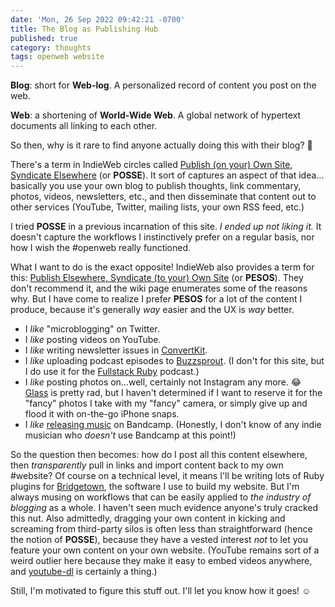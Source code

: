 ```yaml
---
date: 'Mon, 26 Sep 2022 09:42:21 -0700'
title: The Blog as Publishing Hub
published: true
category: thoughts
tags: openweb website
---
```


**Blog**: short for **Web-log**. A personalized record of content you post on the web.

**Web**: a shortening of **World-Wide Web**. A global network of hypertext documents all linking to each other.

So then, why is it rare to find anyone actually doing this with their blog? 🤔

There's a term in IndieWeb circles called [Publish (on your) Own Site, Syndicate Elsewhere](https://indieweb.org/POSSE) (or **POSSE**). It sort of captures an aspect of that idea…basically you use your own blog to publish thoughts, link commentary, photos, videos, newsletters, etc., and then disseminate that content out to other services (YouTube, Twitter, mailing lists, your own RSS feed, etc.)

I tried **POSSE** in a previous incarnation of this site. _I ended up not liking it._ It doesn't capture the workflows I instinctively prefer on a regular basis, nor how I wish the #openweb really functioned.

What I want to do is the exact opposite! IndieWeb also provides a term for this: [Publish Elsewhere, Syndicate (to your) Own Site](https://indieweb.org/PESOS) (or **PESOS**). They don't recommend it, and the wiki page enumerates some of the reasons why. But I have come to realize I prefer **PESOS** for a lot of the content I produce, because it's generally _way_ easier and the UX is _way_ better.

* I _like_ "microblogging" on Twitter.
* I _like_ posting videos on YouTube.
* I _like_ writing newsletter issues in [ConvertKit](https://convertkit.com).
* I _like_ uploading podcast episodes to [Buzzsprout](https://buzzsprout.com). (I don't for this site, but I do use it for the [Fullstack Ruby](https://www.fullstackruby.dev/topics/podcast) podcast.)
* I _like_ posting photos on…well, certainly not Instagram any more. 😂 [Glass](https://glass.photo) is pretty rad, but I haven't determined if I want to reserve it for the "fancy" photos I take with my "fancy" camera, or simply give up and flood it with on-the-go iPhone snaps.
* I _like_ [releasing music](https://yarred.bandcamp.com) on Bandcamp. (Honestly, I don't know of any indie musician who _doesn't_ use Bandcamp at this point!)

So the question then becomes: how do I post all this content elsewhere, then _transparently_ pull in links and import content back to my own #website? Of course on a technical level, it means I'll be writing lots of Ruby plugins for [Bridgetown](https://www.bridgetownrb.com), the software I use to build my website. But I'm always musing on workflows that can be easily applied to _the industry of blogging_ as a whole. I haven't seen much evidence anyone's truly cracked this nut. Also admittedly, dragging your own content in kicking and screaming from third-party silos is often less than straightforward (hence the notion of **POSSE**), because they have a vested interest _not_ to let you feature your own content on your own website. (YouTube remains sort of a weird outlier here because they make it easy to embed videos anywhere, and [youtube-dl](https://youtube-dl.org) is certainly a thing.)

Still, I'm motivated to figure this stuff out. I'll let you know how it goes! ☺️
